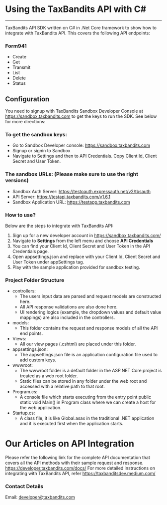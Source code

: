 # Using the TaxBandits API with C#
***
TaxBandits API SDK written on C# in .Net Core framework to show how to integrate with TaxBandits API. This covers the following API endpoints:
### Form941
- Create 
- Get 
- Transmit
- List
- Delete
- Status
## Configuration
 You need to signup with TaxBandits Sandbox Developer Console at https://sandbox.taxbandits.com to get the keys to run
the SDK. See below for more directions:
### To get the sandbox keys:
- Go to Sandbox Developer console: https://sandbox.taxbandits.com
- Signup or signin to Sandbox 
- Navigate to Settings and then to API Credentials. Copy Client Id, Client Secret and User Token. ​ 
### The sandbox URLs: (Please make sure to use the right versions)
- Sandbox Auth Server: https://testoauth.expressauth.net/v2/tbsauth 
- API Server: https://testapi.taxbandits.com/v1.6.1 
- Sandbox Application URL: https://testapp.taxbandits.com 
### How to use?
Below are the steps to integrate with TaxBandits API:
1. Sign up for a new developer account in https://sandbox.taxbandits.com/ 
2. Navigate to **Settings** from the left menu and choose **API Credentials**
3. You can find your Client Id, Client Secret and User Token in the API Credentials page.
4. Open appsettings.json and replace with your Client Id, Client Secret and User Token under appSettings tag.
5. Play with the sample application provided for sandbox testing.
### Project Folder Structure
* controllers:
    - The users input data are parsed and request models are constructed here.
    - All API response validations are also done here.
    - UI rendering logics (example, the dropdown values and default value mappings) are also included in the controllers.   
* models:
    - This folder contains the request and response models of all the API end points.
* Views:
    - All our view pages (.cshtml) are placed under this folder. 
* appsettings.json:
    - The appsettings.json file is an application configuration file used to add custom keys.
* wwwroot:
    - The wwwroot folder is a default folder in the ASP.NET Core project is treated as a web root folder. 
    - Static files can be stored in any folder under the web root and accessed  with a relative path to that root.
* Program.cs:
    - A console file which starts executing from the entry point public static void Main() in Program class where we can create a host for the web application.
* Startup.cs:
    - A class file, it is like Global.asax in the traditional .NET application and it is executed first when the application starts.
# Our Articles on API Integration
 Please refer the following link for the complete API documentation that covers all the API methods with their sample request and response.
 https://developer.taxbandits.com/docs/
For more detailed instructions on integrating with TaxBandits API, refer https://taxbanditsdev.medium.com/
### Contact Details
   Email: developer@taxbandits.com  